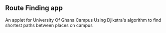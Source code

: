 ## Route Finding app

An applet for University Of Ghana Campus Using Djikstra's algorithm to find shortest paths between places on campus
